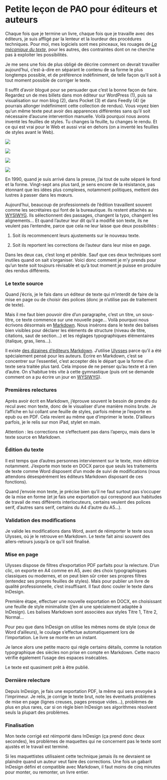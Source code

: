 # Petite leçon de PAO pour éditeurs et auteurs

Chaque fois que je termine un livre, chaque fois que je travaille avec des éditeurs, je suis affligé par la lenteur et la lourdeur des procédures techniques. Pour moi, mes logiciels sont mes pinceaux, les rouages de [*La mécanique du texte*](https://tcrouzet.com/la-mecanique-du-texte/), pour les autres, des contraintes dont on ne cherche pas à exploiter les possibilités.

Je me sens une fois de plus obligé de décrire comment on devrait travailler aujourd’hui, c’est-à-dire en séparant le contenu de sa forme le plus longtemps possible, et de préférence indéfiniment, de telle façon qu’il soit à tout moment possible de corriger le texte.

Il suffit d’avoir blogué pour se persuader que c’est la bonne façon de faire. Regardez un de mes billets dans mon éditeur sur WordPress (1), puis sa visualisation sur mon blog (2), dans Pocket (3) et dans Feedly (4) (je pourrais allonger indéfiniment cette collection de rendus). Vous voyez bien qu’un même texte peut avoir des apparences différentes sans qu’il soit nécessaire d’aucune intervention manuelle. Voilà pourquoi nous avons inventé les feuilles de styles. Tu changes la feuille, tu changes le rendu. Et ce qui est vrai pour le Web et aussi vrai en dehors (on a inventé les feuilles de styles avant le Web).

![](https://tcrouzet.com/images_tc/2017/02/pao1.png)

![](https://tcrouzet.com/images_tc/2017/02/PAO2.png)

![](https://tcrouzet.com/images_tc/2017/02/pao3.png)

![](https://tcrouzet.com/images_tc/2017/02/pao4.png)

En 1990, quand je suis arrivé dans la presse, j’ai tout de suite séparé le fond et la forme. Vingt-sept ans plus tard, je sens encore de la résistance, pas étonnant que les idées plus complexes, notamment politiques, mettent des lustres à passer dans les mœurs.

Aujourd’hui, beaucoup de professionnels de l’édition travaillent souvent comme les secrétaires qui font de la bureautique. Ils restent attachés au [WYSIWYG](https://fr.wikipedia.org/wiki/What_you_see_is_what_you_get). Ils sélectionnent des passages, changent la typo, changent les alignements… Et quand l’auteur leur dit qu’il a modifié son texte, ils ne veulent pas l’entendre, parce que cela ne leur laisse que deux possibilités :

1. Soit ils recommencent leurs ajustements sur le nouveau texte.

2. Soit ils reportent les corrections de l’auteur dans leur mise en page.

Dans les deux cas, c’est long et pénible. Sauf que ces deux techniques sont inutiles quand on sait s’organiser. Voici donc comment je m’y prends pour qu’un texte soit toujours révisable et qu’à tout moment je puisse en produire des rendus différents.

### Le texte source

Quand j’écris, je le fais dans un éditeur de texte qui m’interdit de faire de la mise en page ou de choisir des polices (donc je n’utilise pas de traitement de texte).

Mais il me faut bien pouvoir dire d’un paragraphe, c’est un titre, un sous-titre, ce texte commence sur une nouvelle page… Voilà pourquoi nous écrivons désormais en [Markdown](https://fr.wikipedia.org/wiki/Markdown). Nous insérons dans le texte des balises bien visibles pour déclarer les éléments de structure (niveau de titre, citations, saut de section…) et les réglages typographiques élémentaires (italique, gras, liens…).

Il existe [des dizaines d’éditeurs Markdown](https://tcrouzet.com/2016/10/19/les-outils-de-lecrivain/). J’utilise [Ulysses](https://www.ulyssesapp.com/) parce qu’il a été spécialement pensé pour les auteurs. Écrire en Markdown, c’est se concentrer sur l’essentiel, c’est accepter dès le départ que la forme d’un texte sera traitée plus tard. Cela impose de ne penser qu’au texte et à rien d’autre. On s’habitue très vite à cette gymnastique (puis ont se demande comment on a pu écrire un jour en [WYSIWYG](https://fr.wikipedia.org/wiki/What_you_see_is_what_you_get)).

### Premières relectures

Après avoir écrit en Markdown, j’éprouve souvent le besoin de prendre du recul avec mon texte, donc de le visualiser d’une manière moins brute. Je l’affiche en lui collant une feuille de styles, parfois même je l’exporte en epub ou en PDF. Cela revient au même que d’imprimer le texte. D’ailleurs parfois, je le relis sur mon iPad, stylet en main.

Attention : les corrections ne s’effectuent pas dans l’aperçu, mais dans le texte source en Markdown.

### Édition du texte

Il est temps que d’autres personnes interviennent sur le texte, mon éditrice notamment. J’exporte mon texte en DOCX parce que seuls les traitements de texte comme Word disposent d’un mode de suivi de modifications (nous attendons désespérément les éditeurs Markdown disposant de ces fonctions).

Quand j’envoie mon texte, je précise bien qu’il ne faut surtout pas s’occuper de la mise en forme (et je fais une exportation qui correspond aux habitudes de travail de mes différents interlocuteurs, certains veulent des polices serif, d’autres sans serif, certains du A4 d’autre du A5…).

### Validation des modifications

Je valide les modifications dans Word, avant de réimporter le texte sous Ulysses, où je le retrouve en Markdown. Le texte fait ainsi souvent des allers-retours jusqu’à ce qu’il soit finalisé.

### Mise en page

Ulysses dispose de filtres d’exportation PDF parfaits pour la relecture. D’un clic, on exporte en A4 comme en A5, avec des choix typographiques classiques ou modernes, et on peut bien sûr créer ses propres filtres (entendez ses propres feuilles de styles). Mais pour publier un livre de qualité professionnelle, c’est insuffisant. Il faut donc couler le texte dans InDesign.

Première étape, effectuer une nouvelle exportation en DOCX, en choisissant une feuille de style minimaliste (j’en ai une spécialement adaptée à InDesign). Les balises Markdown sont associées aux styles Titre 1, Titre 2, Normal…

Pour peu que dans InDesign on utilise les mêmes noms de style (ceux de Word d’ailleurs), le coulage s’effectue automatiquement lors de l’importation. Le livre se monte en un instant.

Je lance alors une petite macro qui règle certains détails, comme la notation typographique des siècles non prise en compte en Markdown. Cette macro vérifie également l’usage des espaces insécables.

Le texte est quasiment prêt à être publié.

### Dernière relecture

Depuis InDesign, je fais une exportation PDF, la même qui sera envoyée à l’imprimeur. Je relis, je corrige le texte brut, note les éventuels problèmes de mise en page (lignes creuses, pages presque vides…), problèmes de plus en plus rares, car si on règle bien InDesign ses algorithmes résolvent seuls la plupart des problèmes.

### Finalisation

Mon texte corrigé est réimporté dans InDesign (ça prend donc deux secondes), les problèmes de maquettes qui ne concernent pas le texte sont ajustés et le travail est terminé.

Si les maquettistes utilisaient cette technique jamais ils ne devraient se plaindre quand un auteur veut faire des corrections. Une fois un gabarit InDesign défini et compatible avec Markdown, il faut moins de cinq minutes pour monter, ou remonter, un livre entier.